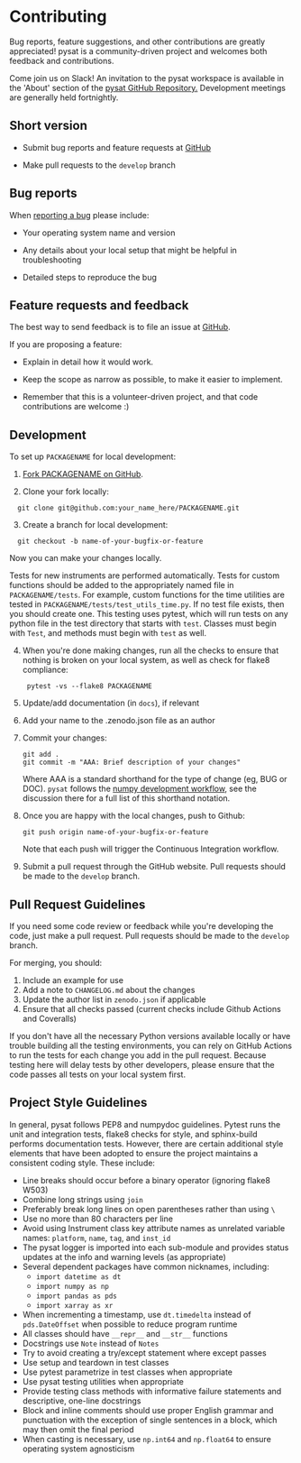 Contributing
============

Bug reports, feature suggestions, and other contributions are greatly
appreciated!  pysat is a community-driven project and welcomes both feedback and
contributions.

Come join us on Slack! An invitation to the pysat workspace is available
in the 'About' section of the
[pysat GitHub Repository.](https://github.com/pysat/pysat) Development meetings
are generally held fortnightly.

Short version
-------------

* Submit bug reports and feature requests at [GitHub](https://github.com/pysat/PACKAGENAME/issues)

* Make pull requests to the ``develop`` branch

Bug reports
-----------

When [reporting a bug](https://github.com/pysat/PACKAGENAME/issues) please
include:

* Your operating system name and version

* Any details about your local setup that might be helpful in troubleshooting

* Detailed steps to reproduce the bug

Feature requests and feedback
-----------------------------

The best way to send feedback is to file an issue at
[GitHub](https://github.com/pysat/PACKAGENAME/issues).

If you are proposing a feature:

* Explain in detail how it would work.

* Keep the scope as narrow as possible, to make it easier to implement.

* Remember that this is a volunteer-driven project, and that code contributions
  are welcome :)

Development
-----------

To set up `PACKAGENAME` for local development:

1. [Fork PACKAGENAME on GitHub](https://github.com/pysat/PACKAGENAME/fork).

2. Clone your fork locally:

  ```
    git clone git@github.com:your_name_here/PACKAGENAME.git
  ```

3. Create a branch for local development:

  ```
    git checkout -b name-of-your-bugfix-or-feature
  ```

   Now you can make your changes locally.

   Tests for new instruments are performed automatically.  Tests for custom
   functions should be added to the appropriately named file in ``PACKAGENAME/tests``.
   For example, custom functions for the time utilities are tested in
   ``PACKAGENAME/tests/test_utils_time.py``.  If no test file exists, then you should
   create one.  This testing uses pytest, which will run tests on any python
   file in the test directory that starts with ``test``.  Classes must begin
   with ``Test``, and methods must begin with ``test`` as well.

4. When you're done making changes, run all the checks to ensure that nothing
   is broken on your local system, as well as check for flake8 compliance:

   ```
    pytest -vs --flake8 PACKAGENAME
   ```

5. Update/add documentation (in ``docs``), if relevant

6. Add your name to the .zenodo.json file as an author

7. Commit your changes:
   ```
   git add .
   git commit -m "AAA: Brief description of your changes"
   ```
   Where AAA is a standard shorthand for the type of change (eg, BUG or DOC).
   `pysat` follows the [numpy development workflow](https://numpy.org/doc/stable/dev/development_workflow.html),
   see the discussion there for a full list of this shorthand notation.  

8. Once you are happy with the local changes, push to Github:
   ```
   git push origin name-of-your-bugfix-or-feature
   ```
   Note that each push will trigger the Continuous Integration workflow.

9. Submit a pull request through the GitHub website. Pull requests should be
   made to the ``develop`` branch.


Pull Request Guidelines
-----------------------

If you need some code review or feedback while you're developing the code, just
make a pull request. Pull requests should be made to the ``develop`` branch.

For merging, you should:

1. Include an example for use
2. Add a note to ``CHANGELOG.md`` about the changes
3. Update the author list in ``zenodo.json`` if applicable
4. Ensure that all checks passed (current checks include Github Actions and Coveralls)

If you don't have all the necessary Python versions available locally or
have trouble building all the testing environments, you can rely on
GitHub Actions to run the tests for each change you add in the pull
request. Because testing here will delay tests by other developers,
please ensure that the code passes all tests on your local system first.


Project Style Guidelines
------------------------

In general, pysat follows PEP8 and numpydoc guidelines.  Pytest runs the unit
and integration tests, flake8 checks for style, and sphinx-build performs
documentation tests.  However, there are certain additional style elements that
have been adopted to ensure the project maintains a consistent coding style.
These include:

* Line breaks should occur before a binary operator (ignoring flake8 W503)
* Combine long strings using `join`
* Preferably break long lines on open parentheses rather than using `\`
* Use no more than 80 characters per line
* Avoid using Instrument class key attribute names as unrelated variable names:
  `platform`, `name`, `tag`, and `inst_id`
* The pysat logger is imported into each sub-module and provides status updates
  at the info and warning levels (as appropriate)
* Several dependent packages have common nicknames, including:
  * `import datetime as dt`
  * `import numpy as np`
  * `import pandas as pds`
  * `import xarray as xr`
* When incrementing a timestamp, use `dt.timedelta` instead of `pds.DateOffset`
  when possible to reduce program runtime
* All classes should have `__repr__` and `__str__` functions
* Docstrings use `Note` instead of `Notes`
* Try to avoid creating a try/except statement where except passes
* Use setup and teardown in test classes
* Use pytest parametrize in test classes when appropriate
* Use pysat testing utilities when appropriate
* Provide testing class methods with informative failure statements and
  descriptive, one-line docstrings
* Block and inline comments should use proper English grammar and punctuation
  with the exception of single sentences in a block, which may then omit the
  final period
* When casting is necessary, use `np.int64` and `np.float64` to ensure operating
  system agnosticism

